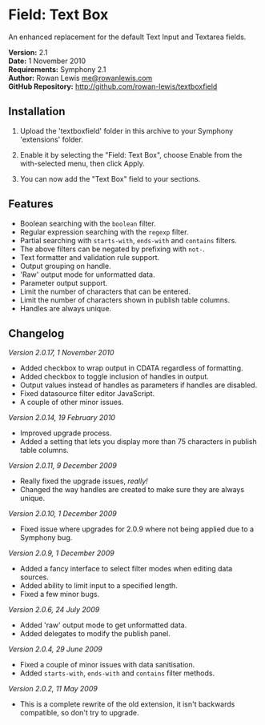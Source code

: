# Field: Text Box

An enhanced replacement for the default Text Input and Textarea fields.

__Version:__ 2.1  
__Date:__ 1 November 2010  
__Requirements:__ Symphony 2.1  
__Author:__ Rowan Lewis <me@rowanlewis.com>  
__GitHub Repository:__ <http://github.com/rowan-lewis/textboxfield>  


## Installation

1. Upload the 'textboxfield' folder in this archive to your Symphony
   'extensions' folder.

2. Enable it by selecting the "Field: Text Box", choose Enable from the
   with-selected menu, then click Apply.

3. You can now add the "Text Box" field to your sections.


## Features

 - Boolean searching with the `boolean` filter.
 - Regular expression searching with the `regexp` filter.
 - Partial searching with `starts-with`, `ends-with` and `contains` filters.
 - The above filters can be negated by prefixing with `not-`.
 - Text formatter and validation rule support.
 - Output grouping on handle.
 - 'Raw' output mode for unformatted data.
 - Parameter output support.
 - Limit the number of characters that can be entered.
 - Limit the number of characters shown in publish table columns.
 - Handles are always unique.


## Changelog

*Version 2.0.17, 1 November 2010*

 - Added checkbox to wrap output in CDATA regardless of formatting.
 - Added checkbox to toggle inclusion of handles in output.
 - Output values instead of handles as parameters if handles are disabled.
 - Fixed datasource filter editor JavaScript.
 - A couple of other minor issues.

*Version 2.0.14, 19 February 2010*

 - Improved upgrade process.
 - Added a setting that lets you display more than 75 characters in publish table columns.

*Version 2.0.11, 9 December 2009*

 - Really fixed the upgrade issues, *really!*
 - Changed the way handles are created to make sure they are always unique.

*Version 2.0.10, 1 December 2009*

 - Fixed issue where upgrades for 2.0.9 where not being applied due to a Symphony bug.

*Version 2.0.9, 1 December 2009*

 - Added a fancy interface to select filter modes when editing data sources.
 - Added ability to limit input to a specified length.
 - Fixed a few minor bugs.

*Version 2.0.6, 24 July 2009*

 - Added 'raw' output mode to get unformatted data.
 - Added delegates to modify the publish panel.

*Version 2.0.4, 29 June 2009*

 - Fixed a couple of minor issues with data sanitisation.
 - Added `starts-with`, `ends-with` and `contains` filter methods.

*Version 2.0.2, 11 May 2009*

 - This is a complete rewrite of the old extension, it isn't backwards compatible, so don't try to upgrade.